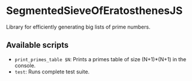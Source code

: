 # SegmentedSieveOfEratosthenesJS

Library for efficiently generating big lists of prime numbers.

## Available scripts
* `print_primes_table $N`: Prints a primes table of size (N+1)\*(N+1) in the console.
* `test`: Runs complete test suite.
